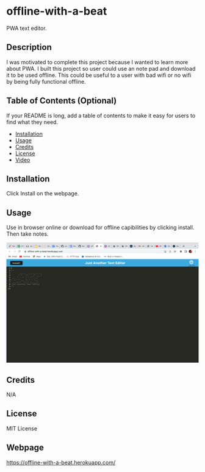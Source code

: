 # offline-with-a-beat
PWA text editor.


## Description

I was motivated to complete this project because I wanted to learn more about PWA. I built this project so user could use an note pad and download it to be used offline. This could be useful to a user with bad wifi or no wifi by being fully functional offline.



## Table of Contents (Optional)

If your README is long, add a table of contents to make it easy for users to find what they need.

- [Installation](#installation)
- [Usage](#usage)
- [Credits](#credits)
- [License](#license)
- [Video](#Video)

## Installation

Click Install on the webpage.

## Usage

Use in browser online or download for offline capibilities by clicking install. Then take notes.

![alt text](assets/pwa.png)

## Credits

N/A

## License

MIT License

## Webpage

https://offline-with-a-beat.herokuapp.com/

